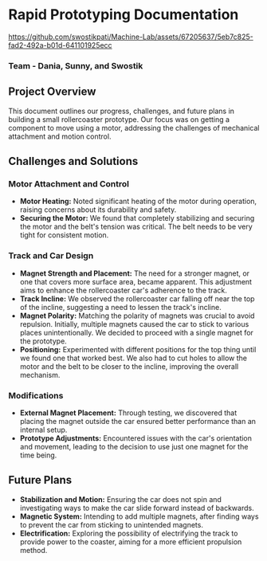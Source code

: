 # Rapid Prototyping Documentation

https://github.com/swostikpati/Machine-Lab/assets/67205637/5eb7c825-fad2-492a-b01d-641101925ecc

### Team - Dania, Sunny, and Swostik
## Project Overview

This document outlines our progress, challenges, and future plans in building a small rollercoaster prototype. Our focus was on getting a component to move using a motor, addressing the challenges of mechanical attachment and motion control.

## Challenges and Solutions

### Motor Attachment and Control

- **Motor Heating:** Noted significant heating of the motor during operation, raising concerns about its durability and safety.
- **Securing the Motor:** We found that completely stabilizing and securing the motor and the belt's tension was critical. The belt needs to be very tight for consistent motion.

### Track and Car Design

- **Magnet Strength and Placement:** The need for a stronger magnet, or one that covers more surface area, became apparent. This adjustment aims to enhance the rollercoaster car's adherence to the track.
- **Track Incline:** We observed the rollercoaster car falling off near the top of the incline, suggesting a need to lessen the track's incline.
- **Magnet Polarity:** Matching the polarity of magnets was crucial to avoid repulsion. Initially, multiple magnets caused the car to stick to various places unintentionally. We decided to proceed with a single magnet for the prototype.
- **Positioning:** Experimented with different positions for the top thing until we found one that worked best. We also had to cut holes to allow the motor and the belt to be closer to the incline, improving the overall mechanism.

### Modifications

- **External Magnet Placement:** Through testing, we discovered that placing the magnet outside the car ensured better performance than an internal setup.
- **Prototype Adjustments:** Encountered issues with the car's orientation and movement, leading to the decision to use just one magnet for the time being.

## Future Plans

- **Stabilization and Motion:** Ensuring the car does not spin and investigating ways to make the car slide forward instead of backwards.
- **Magnetic System:** Intending to add multiple magnets, after finding ways to prevent the car from sticking to unintended magnets.
- **Electrification:** Exploring the possibility of electrifying the track to provide power to the coaster, aiming for a more efficient propulsion method.
